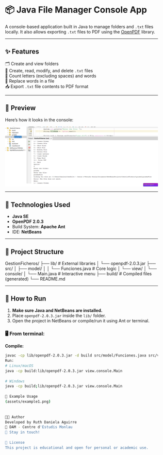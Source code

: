 # 📦 Java File Manager Console App

A console-based application built in Java to manage folders and `.txt` files locally. It also allows exporting `.txt` files to PDF using the [OpenPDF](https://github.com/LibrePDF/OpenPDF) library.

---

## ✨ Features

🗂️ Create and view folders  
📄 Create, read, modify, and delete `.txt` files  
🔡 Count letters (excluding spaces) and words  
🔁 Replace words in a file  
📤 Export `.txt` file contents to PDF format

---
## 📸 Preview

Here’s how it looks in the console:

![Preview of the app](assets/example1.png)

---

## 🧰 Technologies Used

- **Java SE**
- **OpenPDF 2.0.3**
- Build System: **Apache Ant**
- IDE: **NetBeans**

---

## 📂 Project Structure

GestionFicheros/
├── lib/ # External libraries
│ └── openpdf-2.0.3.jar
├── src/
│ ├── model/
│ │ └── Funciones.java # Core logic
│ └── view/
│ └── console/
│ └── Main.java # Interactive menu
├── build/ # Compiled files (generated)
└── README.md


---

## 🚀 How to Run

1. **Make sure Java and NetBeans are installed.**
2. Place `openpdf-2.0.3.jar` inside the `lib/` folder.
3. Open the project in NetBeans or compile/run it using Ant or terminal.

### 🖥️ From terminal:

**Compile:**
```bash
javac -cp lib/openpdf-2.0.3.jar -d build src/model/Funciones.java src/view/console/Main.java
Run:
# Linux/macOS
java -cp build:lib/openpdf-2.0.3.jar view.console.Main

# Windows
java -cp build;lib/openpdf-2.0.3.jar view.console.Main

📸 Example Usage
(assets/example1.png)


👩‍💻 Author
Developed by Ruth Daniela Aguirre
📍 DAM - Centre d'Estudis Monlau
💬 Stay in touch!

📝 License
This project is educational and open for personal or academic use.